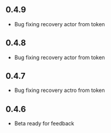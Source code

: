 ## 0.4.9

- Bug fixing recovery actor from token

## 0.4.8

- Bug fixing recovery actor from token

## 0.4.7

- Bug fixing recovery actro from token

## 0.4.6

- Beta ready for feedback
